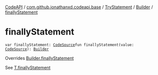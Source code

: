 [CodeAPI](../../../index.md) / [com.github.jonathanxd.codeapi.base](../../index.md) / [TryStatement](../index.md) / [Builder](index.md) / [finallyStatement](.)

# finallyStatement

`var finallyStatement: `[`CodeSource`](../../../com.github.jonathanxd.codeapi/-code-source/index.md)`fun finallyStatement(value: `[`CodeSource`](../../../com.github.jonathanxd.codeapi/-code-source/index.md)`): `[`Builder`](index.md)

Overrides [Builder.finallyStatement](../../-try-statement-base/-builder/finally-statement.md)

See [T.finallyStatement](#)


